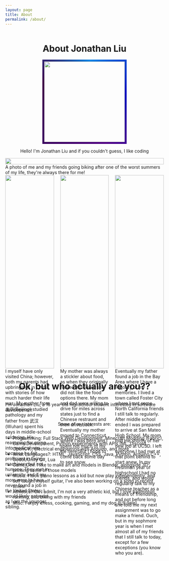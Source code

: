 ```yaml
---
layout: page
title: About
permalink: /about/
---
```

<style>
    #AboutMePhoto
    {
    --angle: 0deg;
    border: 6px solid;
    border-image: conic-gradient(from var(--angle), rgb(8, 133, 229), rgb(3, 9, 191), rgb(83, 2, 134), rgb(59, 1, 96), rgb(63, 1, 70), rgb(8, 133, 229)) 1;
    animation: 3s rotate linear infinite;
    width:256px;
    }

@keyframes rotate {
    to {
      --angle: 360deg;
    }
  }
  
  @property --angle {
    syntax: '<angle>';
    initial-value: 0deg;
    inherits: false;
  }
    #aboutWrapper
    {
        display:flex;
        justify-content:center;
        flex-direction: column;
        align-items:center;
        width:100%;
    }
</style>
<div id="aboutWrapper">
<h1 class="slideable" data-slideanim="slideLeft">About Jonathan Liu</h1>
<img src="{{site.baseurl}}/images/me.jpg" id="AboutMePhoto" class="slideable" data-slideanim="slideOpacity">
<p class="slideable" data-slideanim="slideLeft">Hello! I'm Jonathan Liu and if you couldn't guess, I like coding</p>
<img src="{{site.baseurl}}/images/theboys.jpg" style="width:100%" class="slideable" data-slideanim="slideOpacity">
<span class="slideable" data-slideanim="slideRight">A photo of me and my friends going biking after one of the worst summers of my life, they're always there for me!</span>

<div style="width:100%; display:flex; gap:20px; justify-content:center" class="slideable" data-slideanim="slideRight">
<div style="width:240px">
<img src="https://www.worldatlas.com/upload/a6/ee/9d/shutterstock-104282006.jpg" style="width:100%" class="slideable" data-slideanim="slideLeft">
I myself have only visited China; however, both my parents had upbringings in China, with stories of how much harder their life was. My mother from 北京(Beijing) studied pathology and my father from 武汉(Wuhan) spent his days in middle-school soldering. His reasoning for going into medical was because he felt proficient in fixing machinery but not humans. They met in university and if my mom were to have never found a job in the United States, I would likely not exist as I am the younger sibling. 
</div>

<div style="width:240px" class="slideable" data-slideanim="slideLeft">
<img src="https://cdn.webshopapp.com/shops/94414/files/337529549/flag-of-connecticut.jpg" style="width:100%" class="slideable" data-slideanim="slideRight">
My mother was always a stickler about food, as when they originally moved into Iowa, she did not like the food options there. My mom and dad were willing to drive for miles across states just to find a Chinese restraunt and then drive back. Eventually my mother moved to Connecticut where I was born and I spent not much of my life here. But I hope to come back some day to see snow. 
</div>

<div style="width:240px" class="slideable" data-slideanim="slideLeft">
<img src="https://upload.wikimedia.org/wikipedia/commons/0/01/Flag_of_California.svg" style="width:100%" class="slideable" data-slideanim="slideRight">
Eventually my father found a job in the Bay Area where I have a majority of my memories. I lived a town called Foster City where I met some North California friends I still talk to regularly. After middle school ended I was prepared to arrive at San Mateo High School. My mom told me shortly of her new job at UCSD. I left everyone I had met at that point behind to start anew. In my freshman year of highschool I had no friends, and would regularly talk to my Chinese teacher as a means of friendship, and not before long she told me my next assignment was to go make a friend. Ouch, but in my sophmore year is when I met almost all of my friends that I still talk to today, except for a few exceptions (you know who you are).
</div>
</div>

<h1 class="slideable" data-slideanim="slideLeft">Ok, but who actually are you??</h1>
<p class="slideable" data-slideanim="slideRight">I'm Jonathan Liu, a 16 year old highschool student interested in software development</p>

<p class="slideable" data-slideanim="slideLeft">Some of my interests are:</p>
<ul>
<li class="slideable" data-slideanim="slideRight">Programming: Full Stack Web Development, Minecraft Modding (Fabric), Game Development, Python experiments with APIs (ML, Discord, OpenCV), Electrical engineering with Arduino, and more</li>
<li class="slideable" data-slideanim="slideRight">What Languages?: HTML, JavaScript, CSS, Java, Python, Arduino C++, Godot/Unity C#, Lua</li>
<li class="slideable" data-slideanim="slideRight">Game Dev: I like to make art and models in Blender, alongside 3D printing some of those models</li>
<li class="slideable" data-slideanim="slideRight">Music: I took piano lessons as a kid but now play independently, and self taught myself guitar, I've also been working on a song in recent times!</li>
<li class="slideable" data-slideanim="slideRight">Athletics? Ok I admit, I'm not a very athletic kid, but I love badminton, running, and biking with my friends</li>
<li class="slideable" data-slideanim="slideRight">Misc: I enjoy chess, cooking, gaming, and my dog 乐乐(lele)</li>